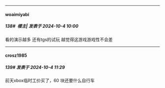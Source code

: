 ﻿
*****

####  woaimiyabi  
##### 138#         楼主| 发表于 2024-10-4 10:00

看的演示越多 还有tgs的试玩 越觉得这游戏游戏性不会差


*****

####  crosz1985  
##### 139#       发表于 2024-10-4 11:29

前天xbox临时工价买了，60 块还要什么自行车

